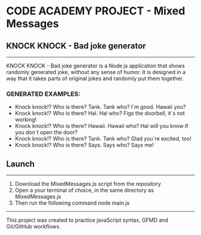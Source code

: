 # CODE ACADEMY PROJECT - Mixed Messages
## KNOCK KNOCK - Bad joke generator
---
KNOCK KNOCK - Bad joke generator is a Node.js application that shows randomly generated joke, without any sense of humor. 
It is designed in a way that it takes parts of original jokes and randomly put them together.

### GENERATED EXAMPLES:
* Knock knock!? Who is there? Tank. Tank who? I`m good. Hawaii you?
* Knock knock!? Who is there? Hal. Hal who? Figs the doorbell, it`s not working!
* Knock knock!? Who is there? Hawaii. Hawaii who? Hal will you know if you don`t open the door?
* Knock knock!? Who is there? Tank. Tank who? Glad you`re excited, too!
* Knock knock!? Who is there? Says. Says who? Says me!

## Launch
---
1. Download the MixedMessages.js script from the repository
2. Open a your terminal of choice, in the same directory as MixedMessages.js
3. Then run the following command node main.js
---
This project was created to practice javaScript syntax, GFMD and Git/GitHub workflows.